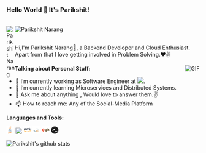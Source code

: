 ### Hello World 👋 It's Parikshit!

<br/>


<a href="https://www.linkedin.com/in/parikshit-narang/">
<img align="left" alt="Parikshit Narang" width="22px" src="https://cdn.jsdelivr.net/npm/simple-icons@v3/icons/linkedin.svg" />
</a>
<a href="https://leetcode.com/parikshit3097/">
  <img align="left" alt="Parikshit Narang" src="https://img.shields.io/badge/-LeetCode-FFA116?style=for-the-badge&logo=LeetCode&logoColor=black" />
</a>
<br />

<br />

Hi,I'm Parikshit Narang🙌, a Backend Developer and Cloud Enthusiast. Apart from that I love getting involved in Problem Solving.❤✌


<img align="right" alt="GIF" src="https://media.giphy.com/media/USV0ym3bVWQJJmNu3N/giphy.gif" />


**Talking about Personal Stuff:**

- 🔭 I’m currently working as Software Engineer at <img width="50px" src="https://logowik.com/content/uploads/images/epsilon7477.jpg" />.
- 🌱 I’m currently learning Microservices and Distributed Systems.
- 💬 Ask me about anything , Would love to answer them.✌
- 📫 How to reach me: Any of the Social-Media Platform 

**Languages and Tools:**


<code><img height="20" src="https://raw.githubusercontent.com/github/explore/80688e429a7d4ef2fca1e82350fe8e3517d3494d/topics/java/java.png"></code>
<code><img height="20" src="https://img.shields.io/badge/Spring_Boot-F2F4F9?style=for-the-badge&logo=spring-boot"></code>
<code><img height="20" src="https://raw.githubusercontent.com/github/explore/80688e429a7d4ef2fca1e82350fe8e3517d3494d/topics/aws/aws.png"></code>
<code><img height="20" src="https://raw.githubusercontent.com/github/explore/80688e429a7d4ef2fca1e82350fe8e3517d3494d/topics/mysql/mysql.png"></code>
<code><img height="20" src="https://raw.githubusercontent.com/github/explore/80688e429a7d4ef2fca1e82350fe8e3517d3494d/topics/git/git.png"></code>
<code><img height="20" src="https://raw.githubusercontent.com/github/explore/80688e429a7d4ef2fca1e82350fe8e3517d3494d/topics/terminal/terminal.png"></code>

![Parikshit's github stats](https://github-readme-stats.vercel.app/api?username=parikshit97&show_icons=true&hide_border=true)
